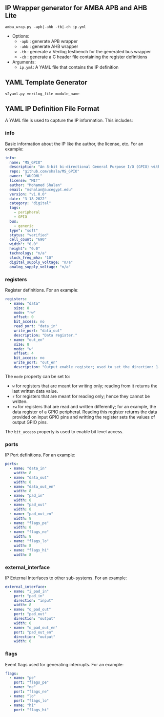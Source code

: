 
## IP Wrapper generator for AMBA APB and AHB Lite

``amba_wrap.py -apb|-ahb -tb|-ch ip.yml``
- Options:
    - `-apb` : generate APB wrapper
    - `-ahb` : generate AHB wrapper
    - `-tb` : generate a Verilog testbench for the generated bus wrapper
    - `-ch` : generate a C header file containing the register definitions
- Arguments:
    - `ip.yml`: A YAML file that contains the IP definition

## YAML Template Generator

``v2yaml.py verilog_file module_name``

## YAML IP Definition File Format

A YAML file is used to capture the IP information. This includes:
### info
Basic information about the IP like the author, the license, etc. For an example:
```yaml
info: 
  name: "MS_GPIO"
  description: "An 8-bit bi-directional General Purpose I/O (GPIO) with synchronizers and edge detectors."
  repo: "github.com/shala/MS_GPIO"
  owner: "AUCOHL"
  license: "MIT"
  author: "Mohamed Shalan"
  email: "mshalan@aucegypt.edu"
  version: "v1.0.0"
  date: "3-18-2022"
  category: "digital"
  tags: 
    - peripheral
    - GPIO
  bus: 
    - generic
  type": "soft"
  status: "verified"
  cell_count: "690"
  width": "0.0"
  height": "0.0"
  technology: "n/a"
  clock_freq_mhz: "10"
  digital_supply_voltage: "n/a"
  analog_supply_voltage: "n/a"
  ```

### registers
Register definitions. For an example:
```yaml
registers:
  - name: "data"
    size: 8
    mode: "rw"
    offset: 0
    bit_access: no
    read_port: "data_in"
    write_port: "data_out"
    description: "Data register."
  - name: "out_en"
    size: 8
    mode: "w"
    offset: 4
    bit_access: no
    write_port: "out_en"
    description: "Output enable register; used to set the direction: 1-out, 0-in"
```
The ``mode`` property can be set to: 
- ``w`` for registers that are meant for writing only; reading from it returns the last written data value.
- ``r`` for registers that are meant for reading only; hence they cannot be written. 
- ``rw`` for registers that are read and written differently; for an example, the data register of a GPIO peripheral. Reading this register returns the data provided on input GPIO pins and writting the register sets the values of output GPIO pins.

The ``bit_access`` property is used to enable bit level access.

### ports
IP Port definitions. For an example:
```yaml
ports:
  - name: "data_in"
    width: 8
  - name: "data_out"
    width: 8
  - name: "data_out_en"
    width: 8
  - name: "pad_in"
    width: 8
  - name: "pad_out"
    width: 8
  - name: "pad_out_en"
    width: 8
  - name: "flags_pe"
    width: 8
  - name: "flags_ne"
    width: 8
  - name: "flags_lo"
    width: 8
  - name: "flags_hi"
    width: 8
```
### external_interface
IP External Interfaces to other sub-systems. For an example:
```yaml
external_interface: 
  - name: "i_pad_in"
    port: "pad_in"
    direction: "input"
    width: 8
  - name: "o_pad_out"
    port: "pad_out"
    direction: "output"
    width: 8
  - name: "o_pad_out_en"
    port: "pad_out_en"
    direction: "output"
    width: 8
```
### flags
Event flags used for generating interrupts. For an example:
```yaml
flags: 
  - name: "pe"
    port: "flags_pe"
  - name: "ne"
    port: "flags_ne"
  - name: "lo"
    port: "flags_lo"
  - name: "hi"
    port: "flags_hi"
```


